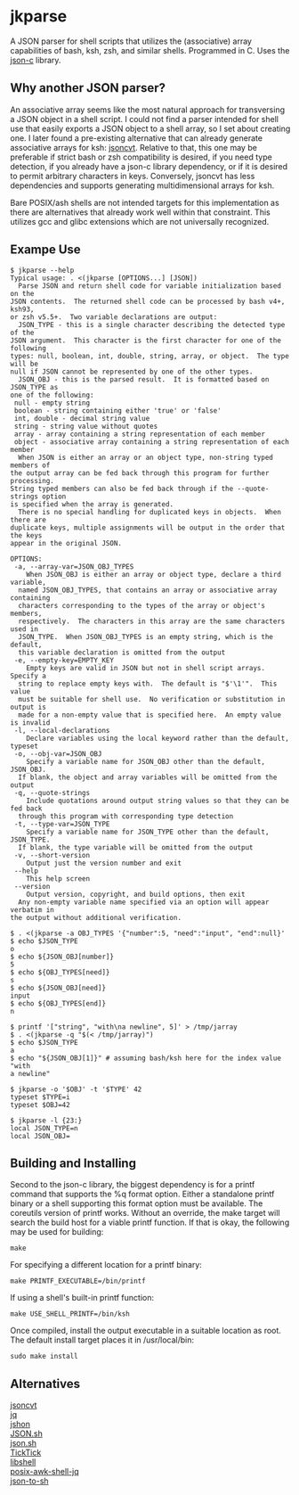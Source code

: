 jkparse
=======

A JSON parser for shell scripts that utilizes the (associative) array
capabilities of bash, ksh, zsh, and similar shells.  Programmed in C.
Uses the [json-c](https://github.com/json-c/json-c/wiki) library.


Why another JSON parser?
------------------------

An associative array seems like the most natural approach for
transversing a JSON object in a shell script.  I could not find a parser
intended for shell use that easily exports a JSON object to a shell
array, so I set about creating one.  I later found a pre-existing
alternative that can already generate associative arrays for ksh: 
[jsoncvt](https://github.com/krz8/jsoncvt).  Relative to that, this one
may be preferable if strict bash or zsh compatibility is desired, if you
need type detection, if you already have a json-c library dependency, or
if it is desired to permit arbitrary characters in keys.  Conversely,
jsoncvt has less dependencies and supports generating multidimensional
arrays for ksh.  
  
Bare POSIX/ash shells are not intended targets for this implementation
as there are alternatives that already work well within that constraint.
This utilizes gcc and glibc extensions which are not universally
recognized.  


Exampe Use
----------

	$ jkparse --help
	Typical usage: . <(jkparse [OPTIONS...] [JSON])
	  Parse JSON and return shell code for variable initialization based on the
	JSON contents.  The returned shell code can be processed by bash v4+, ksh93,
	or zsh v5.5+.  Two variable declarations are output:
	  JSON_TYPE - this is a single character describing the detected type of the
	JSON argument.  This character is the first character for one of the following
	types: null, boolean, int, double, string, array, or object.  The type will be
	null if JSON cannot be represented by one of the other types.
	  JSON_OBJ - this is the parsed result.  It is formatted based on JSON_TYPE as
	one of the following:
	 null - empty string
	 boolean - string containing either 'true' or 'false'
	 int, double - decimal string value
	 string - string value without quotes
	 array - array containing a string representation of each member
	 object - associative array containing a string representation of each member
	  When JSON is either an array or an object type, non-string typed members of
	the output array can be fed back through this program for further processing.
	String typed members can also be fed back through if the --quote-strings option
	is specified when the array is generated.
	  There is no special handling for duplicated keys in objects.  When there are
	duplicate keys, multiple assignments will be output in the order that the keys
	appear in the original JSON.

	OPTIONS:
	 -a, --array-var=JSON_OBJ_TYPES
	    When JSON_OBJ is either an array or object type, declare a third variable,
	  named JSON_OBJ_TYPES, that contains an array or associative array containing
	  characters corresponding to the types of the array or object's members,
	  respectively.  The characters in this array are the same characters used in
	  JSON_TYPE.  When JSON_OBJ_TYPES is an empty string, which is the default,
	  this variable declaration is omitted from the output
	 -e, --empty-key=EMPTY_KEY
	    Empty keys are valid in JSON but not in shell script arrays.  Specify a
	  string to replace empty keys with.  The default is "$'\1'".  This value
	  must be suitable for shell use.  No verification or substitution in output is
	  made for a non-empty value that is specified here.  An empty value is invalid
	 -l, --local-declarations
	    Declare variables using the local keyword rather than the default, typeset
	 -o, --obj-var=JSON_OBJ
	    Specify a variable name for JSON_OBJ other than the default, JSON_OBJ.
	  If blank, the object and array variables will be omitted from the output
	 -q, --quote-strings
	    Include quotations around output string values so that they can be fed back
	  through this program with corresponding type detection
	 -t, --type-var=JSON_TYPE
	    Specify a variable name for JSON_TYPE other than the default, JSON_TYPE.
	  If blank, the type variable will be omitted from the output
	 -v, --short-version
	    Output just the version number and exit
	 --help
	    This help screen
	 --version
	    Output version, copyright, and build options, then exit
	  Any non-empty variable name specified via an option will appear verbatim in
	the output without additional verification.

	$ . <(jkparse -a OBJ_TYPES '{"number":5, "need":"input", "end":null}'
	$ echo $JSON_TYPE
	o
	$ echo ${JSON_OBJ[number]}
	5
	$ echo ${OBJ_TYPES[need]}
	s
	$ echo ${JSON_OBJ[need]}
	input
	$ echo ${OBJ_TYPES[end]}
	n

	$ printf '["string", "with\na newline", 5]' > /tmp/jarray
	$ . <(jkparse -q "$(< /tmp/jarray)")
	$ echo $JSON_TYPE
	a
	$ echo "${JSON_OBJ[1]}" # assuming bash/ksh here for the index value
	"with
	a newline"
	
	$ jkparse -o '$OBJ' -t '$TYPE' 42
	typeset $TYPE=i
	typeset $OBJ=42
	
	$ jkparse -l {23:}
	local JSON_TYPE=n
	local JSON_OBJ=


Building and Installing
-----------------------

Second to the json-c library, the biggest dependency is for a printf
command that supports the %q format option.  Either a standalone printf
binary or a shell supporting this format option must be available.  The
coreutils version of printf works.  Without an override, the make target
will search the build host for a viable printf function.  If that is
okay, the following may be used for building:  

	make

For specifying a different location for a printf binary:  

	make PRINTF_EXECUTABLE=/bin/printf

If using a shell's built-in printf function:  

	make USE_SHELL_PRINTF=/bin/ksh

Once compiled, install the output executable in a suitable location as
root.  The default install target places it in /usr/local/bin:  

	sudo make install


Alternatives
------------

[jsoncvt](https://github.com/krz8/jsoncvt)  
[jq](https://stedolan.github.io/jq/)  
[jshon](http://kmkeen.com/jshon/)  
[JSON.sh](https://github.com/dominictarr/JSON.sh)  
[json.sh](https://github.com/rcrowley/json.sh)  
[TickTick](https://github.com/kristopolous/TickTick)  
[libshell](https://github.com/legionus/libshell)  
[posix-awk-shell-jq](https://github.com/vcheckzen/posix-awk-shell-jq)  
[json-to-sh](https://github.com/mlvzk/json-to-sh)
